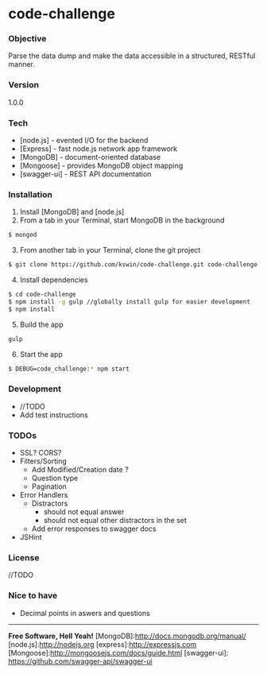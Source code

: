 # code-challenge
### Objective
Parse the data dump and make the data accessible in a structured, RESTful manner.

### Version
1.0.0

### Tech

* [node.js] - evented I/O for the backend
* [Express] - fast node.js network app framework 
* [MongoDB] - document-oriented database 
* [Mongoose] - provides MongoDB object mapping 
* [swagger-ui] - REST API documentation

### Installation
1. Install [MongoDB] and [node.js]
2. From a tab in your Terminal, start MongoDB in the background
```sh
$ mongod
``` 
3. From another tab in your Terminal, clone the git project
```sh
$ git clone https://github.com/kswin/code-challenge.git code-challenge
```
4. Install dependencies
```sh
$ cd code-challenge
$ npm install -g gulp //globally install gulp for easier development
$ npm install
```
5. Build the app
```sh
gulp
```
6. Start the app
```sh
$ DEBUG=code_challenge:* npm start
```

### Development
- //TODO
- Add test instructions

### TODOs
- SSL? CORS?
- Filters/Sorting
    - Add Modified/Creation date ?
    - Question type
    - Pagination
- Error Handlers
    - Distractors 
        - should not equal answer
        - should not equal other distractors in the set
    - Add error responses to swagger docs
- JSHint

### License 
//TODO 


### Nice to have
- Decimal points in aswers and questions
----

**Free Software, Hell Yeah!**
[MongoDB]:http://docs.mongodb.org/manual/
[node.js]:http://nodejs.org
[express]:http://expressjs.com
[Mongoose]:http://mongoosejs.com/docs/guide.html
[swagger-ui]: https://github.com/swagger-api/swagger-ui

